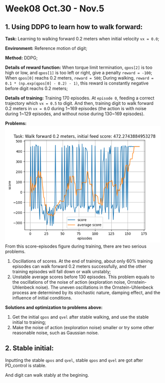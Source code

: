 # Week08 Oct.30 - Nov.5

## 1. Using DDPG to learn how to walk forward:

**Task:** Learning to walking forward 0.2 meters when initial velocity `vx = 0.0`;

**Environment:** Reference motion of digit;

**Method:** DDPG;

**Details of reward function:** When torque limit termination, `qpos[2]` is too high or low, and `qpos[1]` is too left or right, give a penalty `reward = -100`; When `qpos[0]` reachs 0.2 meters, `reward = 500`; During walking, `reward = 0.1 * (np.exp(qpos[0] - 0.2) - 1)`, this reward is constantly negative before digit reachs 0.2 meters;

**Details of training:** Training 170 episodes. At `episode 0`, feeding a correct trajectory which `vx = 0.5` to digit. And then, training digit to walk forward 0.2 meters in `vx = 0`.0 during 1~169 episodes (the action is with noise during 1~129 episodes, and without noise during 130~169 episodes).

**Problems:** 
![image1](https://github.com/mingxiaomichael/Digit-RL/blob/main/Weekly%20Summary/DDPG_170episodes.png)
From this score-episodes figure during training, there are two serious problems.
1. Oscillations of scores. At the end of training, about only 60% training episodes can walk forward 0.2 meters successfully, and the other training episodes will fall down or walk unstably;
2. Unstable average scores before 130 episodes. This problem equals to the oscillations of the noise of action (exploration noise, Ornstein-Uhlenbeck noise). The uneven oscillations in the Ornstein-Uhlenbeck process are determined by its stochastic nature, damping effect, and the influence of initial conditions.

**Solutions and optimization to problems above:** 
1. Get the initial `qpos` and `qvel` after stable walking, and use the stable initial to training;
2. Make the noise of action (exploration noise) smaller or try some other reasonable noise, such as Gaussian noise.

## 2. Stable initial:

Inputting the stable `qpos` and `qvel`, stable `qpos` and `qvel` are got after PD_control is stable. 

And digit can walk stably at the begining.